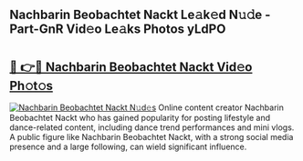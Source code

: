 ## Nachbarin Beobachtet Nackt Le𝚊k𝚎d N𝚞𝚍e - Part-GnR Vid𝚎o Le𝚊ks Photos yLdPO

# <h2><a href="http://fb291l.evod.top/?m=Nachbarin+Beobachtet+Nackt">🔗 👉🔴 Nachbarin Beobachtet Nackt Vid𝚎o Ph𝚘t𝚘s</a></h2>

[![Nachbarin Beobachtet Nackt N𝚞d𝚎s](https://i.imgur.com/8V9OHl7.gif)](http://fb291l.evod.top/?m=Nachbarin+Beobachtet+Nackt)
Online content creator Nachbarin Beobachtet Nackt who has gained popularity for posting lifestyle and dance-related content, including dance trend performances and mini vlogs. A public figure like Nachbarin Beobachtet Nackt, with a strong social media presence and a large following, can wield significant influence. 
